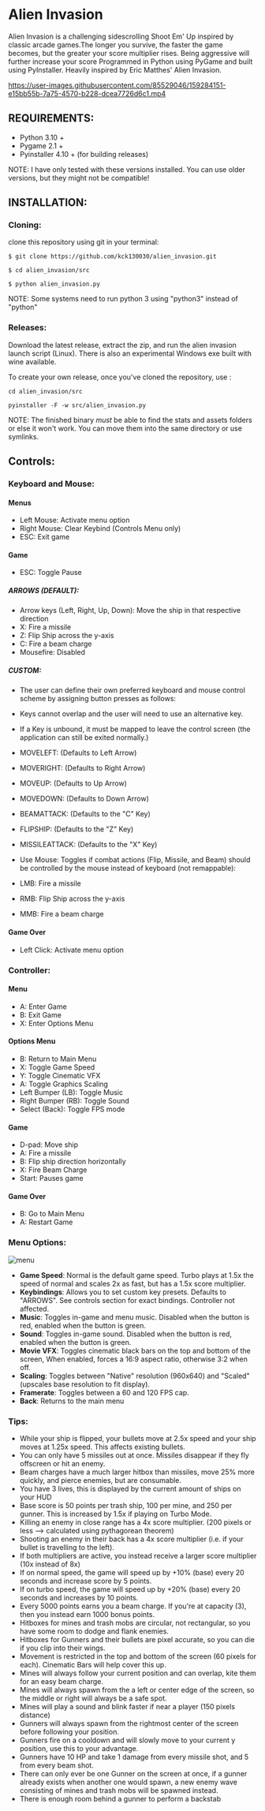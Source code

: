 # Alien Invasion

Alien Invasion is a challenging sidescrolling Shoot Em' Up inspired by classic arcade games.The longer you survive, the faster the game becomes, but the greater your score multiplier rises. Being aggressive will further increase your score Programmed in Python using PyGame and built using PyInstaller. Heavily inspired by Eric Matthes' Alien Invasion.






https://user-images.githubusercontent.com/85529046/159284151-e15bb55b-7a75-4570-b228-dcea7726d6c1.mp4










## <b>REQUIREMENTS:</b> 

- Python 3.10 +
- Pygame 2.1 + 
- Pyinstaller 4.10 + (for building releases)

NOTE: I have only tested with these versions installed. You can use older versions, but they might not be compatible! 

## <b>INSTALLATION:</b>

### Cloning:

clone this repository using git in your terminal:

```
$ git clone https://github.com/kck130030/alien_invasion.git

$ cd alien_invasion/src

$ python alien_invasion.py

```
NOTE: Some systems need to run python 3 using "python3" instead of "python"

### Releases:

Download the latest release, extract the zip, and run the alien invasion launch script (Linux). There is also an experimental Windows exe built with wine available. 

To create your own release, once you've cloned the repository, use :

```
cd alien_invasion/src

pyinstaller -F -w src/alien_invasion.py

```
NOTE: The finished binary _must_ be able to find the stats and assets folders or else it won't work. You can move them into the same directory or use symlinks. 



## <b>Controls:</b>

### Keyboard and Mouse:

#### Menus 
- Left Mouse: Activate menu option 
- Right Mouse: Clear Keybind (Controls Menu only)
- ESC: Exit game

#### Game
- ESC: Toggle Pause 

##### ARROWS (DEFAULT):
- Arrow keys (Left, Right, Up, Down): Move the ship in that respective direction
- X: Fire a missile
- Z: Flip Ship across the y-axis
- C: Fire a beam charge
- Mousefire: Disabled

##### CUSTOM:
- The user can define their own preferred keyboard and mouse control scheme by assigning button presses as follows:
- Keys cannot overlap and the user will need to use an alternative key. 
- If a Key is unbound, it must be mapped to leave the control screen (the application can still be exited normally.)

- MOVELEFT: (Defaults to Left Arrow)
- MOVERIGHT: (Defaults to Right Arrow)
- MOVEUP: (Defaults to Up Arrow)
- MOVEDOWN: (Defaults to Down Arrow)
- BEAMATTACK: (Defaults to the "C" Key)
- FLIPSHIP: (Defaults to the "Z" Key)
- MISSILEATTACK: (Defaults to the "X" Key)

- Use Mouse: Toggles if combat actions (Flip, Missile, and Beam) should be controlled by the mouse instead of keyboard (not remappable):
- LMB: Fire a missile
- RMB: Flip Ship across the y-axis
- MMB: Fire a beam charge

#### Game Over
- Left Click: Activate menu option

### Controller:

#### Menu
- A: Enter Game
- B: Exit Game 
- X: Enter Options Menu

#### Options Menu
- B: Return to Main Menu 
- X: Toggle Game Speed
- Y: Toggle Cinematic VFX
- A: Toggle Graphics Scaling
- Left Bumper (LB): Toggle Music
- Right Bumper (RB): Toggle Sound
- Select (Back): Toggle FPS mode

#### Game
- D-pad: Move ship
- A: Fire a missile
- B: Flip ship direction horizontally
- X: Fire Beam Charge
- Start: Pauses game

#### Game Over
- B: Go to Main Menu
- A: Restart Game


### <b>Menu Options:</b>
![menu](https://user-images.githubusercontent.com/85529046/159285444-7f883428-0aa9-4e2e-bb21-46dc4c9c01d5.png)

- **Game Speed**: Normal is the default game speed. Turbo plays at 1.5x the speed of normal and scales 2x as fast, but has a 1.5x score multiplier.
- **Keybindings**: Allows you to set custom key presets. Defaults to "ARROWS". See controls section for exact bindings. Controller not affected.
- **Music**: Toggles in-game and menu music. Disabled when the button is red, enabled when the button is green.
- **Sound**: Toggles in-game sound. Disabled when the button is red, enabled when the button is green.
- **Movie VFX**: Toggles cinematic black bars on the top and bottom of the screen, When enabled, forces a 16:9 aspect ratio, otherwise 3:2 when off.
- **Scaling**: Toggles between "Native" resolution (960x640) and "Scaled" (upscales base resolution to fit display).
- **Framerate**: Toggles between a 60 and 120 FPS cap. 
- **Back**: Returns to the main menu

### <b>Tips:</b>

- While your ship is flipped, your bullets move at 2.5x speed and your ship moves at 1.25x speed. This affects existing bullets.
- You can only have 5 missiles out at once. Missiles disappear if they fly offscreen or hit an enemy.
- Beam charges have a much larger hitbox than missiles, move 25% more quickly, and pierce enemies, but are consumable. 
- You have 3 lives, this is displayed by the current amount of ships on your HUD
- Base score is 50 points per trash ship, 100 per mine, and 250 per gunner. This is increased by 1.5x if playing on Turbo Mode. 
- Killing an enemy in close range has a 4x score multiplier. (200 pixels or less --> calculated using pythagorean theorem) 
- Shooting an enemy in their back has a 4x score multiplier (i.e. if your bullet is travelling to the left).
- If both multipliers are active, you instead receive a larger score multiplier (10x instead of 8x)
- If on normal speed, the game will speed up by +10% (base) every 20 seconds and increase score by 5 points.
- If on turbo speed, the game will speed up by +20% (base) every 20 seconds and increases by 10 points.
- Every 5000 points earns you a beam charge. If you're at capacity (3), then you instead earn 1000 bonus points.
- Hitboxes for mines and trash mobs are circular, not rectangular, so you have some room to dodge and flank enemies.
- Hitboxes for Gunners and their bullets are pixel accurate, so you can die if you clip into their wings. 
- Movement is restricted in the top and bottom of the screen (60 pixels for each). Cinematic Bars will help cover this up.
- Mines will always follow your current position and can overlap, kite them for an easy beam charge.
- Mines will always spawn from the a left or center edge of the screen, so the middle or right will always be a safe spot.
- Mines will play a sound and blink faster if near a player (150 pixels distance) 
- Gunners will always spawn from the rightmost center of the screen before following your position.
- Gunners fire on a cooldown and will slowly move to your current y position, use this to your advantage.
- Gunners have 10 HP and take 1 damage from every missile shot, and 5 from every beam shot. 
- There can only ever be one Gunner on the screen at once, if a gunner already exists when another one would spawn, a new enemy wave consisting of mines and trash mobs will be spawned instead.
- There is enough room behind a gunner to perform a backstab




